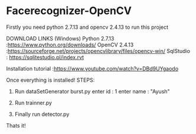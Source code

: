 # Facerecognizer-OpenCV
Firstly you need python 2.7.13 and opencv 2.4.13 to run this project

DOWNLOAD LINKS (Windows) 
Python 2.7.13 :https://www.python.org/downloads/
OpenCV 2.4.13 :https://sourceforge.net/projects/opencvlibrary/files/opencv-win/
SqlStudio : https://sqlitestudio.pl/index.rvt

Installation tutorial :https://www.youtube.com/watch?v=DBd9UYgaodo

Once everything is installed!
STEPS:
1) Run dataSetGenerator burst.py 
    enter id : 1
    enter name : "Ayush"

2) Run trainner.py

3) Finally run detector.py

Thats it!
